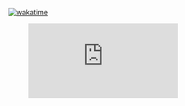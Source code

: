 [![wakatime](https://wakatime.com/badge/user/e41fb970-4172-49e3-b003-d35091b8cb9b.svg)](https://wakatime.com/@e41fb970-4172-49e3-b003-d35091b8cb9b)
<figure><embed src="https://wakatime.com/share/@moseeeu/39a62e39-4b38-4dbe-9bc6-46759ecb1503.svg"></embed></figure>
